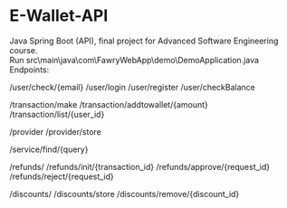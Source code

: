 # E-Wallet-API
Java Spring Boot (API), final project for Advanced Software Engineering course.
<br>
Run src\main\java\com\FawryWebApp\demo\DemoApplication.java
<br>
Endpoints:<br>

/user/check/{email}
/user/login
/user/register
/user/checkBalance


/transaction/make
/transaction/addtowallet/{amount}
/transaction/list/{user_id}


/provider
/provider/store

/service/find/{query}

/refunds/
/refunds/init/{transaction_id}
/refunds/approve/{request_id}
/refunds/reject/{request_id}

/discounts/
/discounts/store
/discounts/remove/{discount_id}
